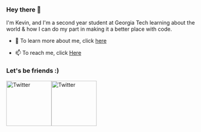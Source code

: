 ### Hey there 👋

I'm Kevin, and I'm a second year student at Georgia Tech learning about the world & how I can do my part in making it a better place with code. 

- 💬 To learn more about me, click [here](https://kevincho.herokuapp.com/)

- 📫 To reach me, click <a href="mailto:kevincho@gatech.edu">Here</a>

### Let's be friends :)
<a href="https://twitter.com/certifiedaf" target="_blank"><img src="https://cdn2.iconfinder.com/data/icons/social-media-2199/64/social_media_isometric_6-twitter-512.png" height="120px" width="120px" alt="Twitter"></a><a href="https://www.linkedin.com/in/kevinhcho/" target="_blank"><img src="https://cdn2.iconfinder.com/data/icons/social-media-2199/64/social_media_isometric_14-linkedin-512.png" height="120px" width="120px" alt="Twitter"></a>



<!--
**ohcnivek/ohcnivek** is a ✨ _special_ ✨ repository because its `README.md` (this file) appears on your GitHub profile.
